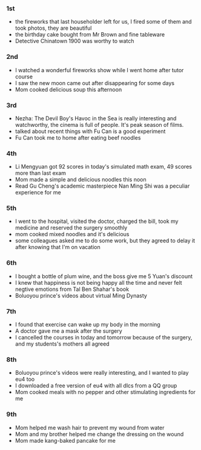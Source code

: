 ### 1st
- the fireworks that last householder left for us, I fired some of them and took photos, they are beautiful
- the birthday cake bought from Mr Brown and fine tableware
- Detective Chinatown 1900 was worthy to watch

### 2nd
- I watched a wonderful fireworks show while I went home after tutor course
- I saw the new moon came out after disappearing for some days
- Mom cooked delicious soup this afternoon

### 3rd
- Nezha: The Devil Boy's Havoc in the Sea is really interesting and watchworthy, the cinema is full of people. It's peak season of films.
- talked about recent things with Fu Can is a good experiment
- Fu Can took me to home after eating beef noodles

### 4th
- Li Mengyuan got 92 scores in today's simulated math exam, 49 scores more than last exam
- Mom made a simple and delicious noodles this noon
- Read Gu Cheng's academic masterpiece Nan Ming Shi was a peculiar experience for me

### 5th
- I went to the hospital, visited the doctor, charged the bill, took my medicine and reserved the surgery smoothly
- mom cooked mixed noodles and it's delicious
- some colleagues asked me to do some work, but they agreed to delay it after knowing that I'm on vacation

### 6th
- I bought a bottle of plum wine, and the boss give me 5 Yuan's discount
- I knew that happiness is not being happy all the time and never felt negtive emotions from Tal Ben Shahar's book
- Boluoyou prince's videos about virtual Ming Dynasty

### 7th
- I found that exercise can wake up my body in the morning
- A doctor gave me a mask after the surgery
- I cancelled the courses in today and tomorrow because of the surgery, and my students's mothers all agreed

### 8th
- Boluoyou prince's videos were really interesting, and I wanted to play eu4 too
- I downloaded a free version of eu4 with all dlcs from a QQ group
- Mom cooked meals with no pepper and other stimulating ingredients for me

### 9th
- Mom helped me wash hair to prevent my wound from water
- Mom and my brother helped me change the dressing on the wound
- Mom made kang-baked pancake for me
